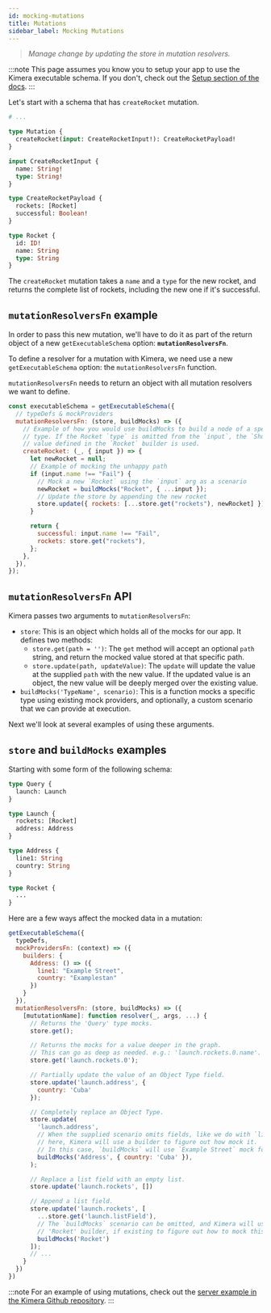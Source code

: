 ```yaml
---
id: mocking-mutations
title: Mutations
sidebar_label: Mocking Mutations
---
```


> _Manage change by updating the store in mutation resolvers._

:::note
This page assumes you know you to setup your app to use the Kimera executable schema. If you don't, check out the [Setup section of the docs](/graphql-kimera/docs/mocking-mutations).
:::

Let's start with a schema that has `createRocket` mutation.

```graphql
# ...

type Mutation {
  createRocket(input: CreateRocketInput!): CreateRocketPayload!
}

input CreateRocketInput {
  name: String!
  type: String!
}

type CreateRocketPayload {
  rockets: [Rocket]
  successful: Boolean!
}

type Rocket {
  id: ID!
  name: String
  type: String
}
```

The `createRocket` mutation takes a `name` and a `type` for the new rocket, and returns the complete list of rockets, including the new one if it's successful.

## `mutationResolversFn` example

In order to pass this new mutation, we'll have to do it as part of the return object of a new `getExecutableSchema` option: **`mutationResolversFn`**.

To define a resolver for a mutation with Kimera, we need use a new `getExecutableSchema` option: the `mutationResolversFn` function.

`mutationResolversFn` needs to return an object with all mutation resolvers we want to define.

```js {3,7,12,14,19}
const executableSchema = getExecutableSchema({
  // typeDefs & mockProviders
  mutationResolversFn: (store, buildMocks) => ({
    // Example of how you would use buildMocks to build a node of a specific
    // type. If the Rocket `type` is omitted from the `input`, the `Shuttle`
    // value defined in the `Rocket` builder is used.
    createRocket: (_, { input }) => {
      let newRocket = null;
      // Example of mocking the unhappy path
      if (input.name !== "Fail") {
        // Mock a new `Rocket` using the `input` arg as a scenario
        newRocket = buildMocks("Rocket", { ...input });
        // Update the store by appending the new rocket
        store.update({ rockets: [...store.get("rockets"), newRocket] });
      }

      return {
        successful: input.name !== "Fail",
        rockets: store.get("rockets"),
      };
    },
  }),
});
```

## `mutationResolversFn` API

Kimera passes two arguments to `mutationResolversFn`:

- `store`: This is an object which holds all of the mocks for our app. It defines two methods:
  - `store.get(path = '')`: The `get` method will accept an optional `path` string, and return the mocked value stored at that specific path.
  - `store.update(path, updateValue)`: The `update` will update the value at the supplied `path` with the new value. If the updated value is an object, the new value will be deeply merged over the existing value.
- `buildMocks('TypeName', scenario)`: This is a function mocks a specific type using existing mock providers, and optionally, a custom scenario that we can provide at execution.

Next we'll look at several examples of using these arguments.

## `store` and `buildMocks` examples

Starting with some form of the following schema:

```graphql
type Query {
  launch: Launch
}

type Launch {
  rockets: [Rocket]
  address: Address
}

type Address {
  line1: String
  country: String
}

type Rocket {
  ...
}
```

Here are a few ways affect the mocked data in a mutation:

```js
getExecutableSchema({
  typeDefs,
  mockProvidersFn: (context) => ({
    builders: {
      Address: () => ({
        line1: "Example Street",
        country: "Examplestan"
      })
    }
  }),
  mutationResolversFn: (store, buildMocks) => ({
    [mututationName]: function resolver(_, args, ...) {
      // Returns the 'Query' type mocks.
      store.get();

      // Returns the mocks for a value deeper in the graph.
      // This can go as deep as needed. e.g.: 'launch.rockets.0.name'.
      store.get('launch.rockets.0');

      // Partially update the value of an Object Type field.
      store.update('launch.address', {
        country: 'Cuba'
      });

      // Completely replace an Object Type.
      store.update(
        'launch.address',
        // When the supplied scenario omits fields, like we do with `line1`
        // here, Kimera will use a builder to figure out how mock it.
        // In this case, `buildMocks` will use `Example Street` mock for the `line1` field.
        buildMocks('Address', { country: 'Cuba' }),
      );

      // Replace a list field with an empty list.
      store.update('launch.rockets', [])

      // Append a list field.
      store.update('launch.rockets', [
        ...store.get('launch.listField'),
        // The `buildMocks` scenario can be omitted, and Kimera will use the
        // 'Rocket' builder, if existing to figure out how to mock this type.
        buildMocks('Rocket')
      ]);
      // ...
    }
  })
})
```

:::note
For an example of using mutations, check out the [server example in the Kimera Github repository](https://github.com/lola-tech/graphql-kimera/tree/master/examples/server).
:::
